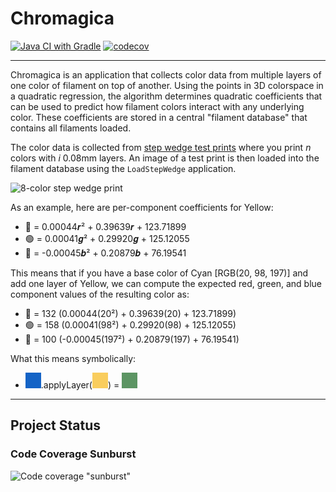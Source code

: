 # Chromagica

[![Java CI with Gradle](https://github.com/Daghis/Chromagica/actions/workflows/gradle.yml/badge.svg)](https://github.com/Daghis/Chromagica/actions/workflows/gradle.yml)
[![codecov](https://codecov.io/gh/Daghis/Chromagica/graph/badge.svg?token=3YC2A4GIE7)](https://codecov.io/gh/Daghis/Chromagica)

---

Chromagica is an application that collects color data from multiple layers of one color of filament
on top of another. Using the points in 3D colorspace in a quadratic regression, the algorithm
determines quadratic coefficients that can be used to predict how filament colors interact with
any underlying color. These coefficients are stored in a central "filament database" that
contains all filaments loaded.

The color data is collected from [step wedge test prints](https://makerworld.com/en/models/508600)
where you print _n_ colors with _i_ 0.08mm layers. An image of a test print is then loaded into
the filament database using the `LoadStepWedge` application.

<img alt="8-color step wedge print" width="400" src="examples/8x8-color-sample.png"/>

As an example, here are per-component coefficients for Yellow:

- 🔴 = 0.00044𝒓² + 0.39639𝒓 + 123.71899
- 🟢 = 0.00041𝒈² + 0.29920𝒈 + 125.12055
- 🔵 = -0.00045𝒃² + 0.20879𝒃 + 76.19541

This means that if you have a base color of Cyan \[RGB(20, 98, 197)] and add one layer of
Yellow, we can compute the expected red, green, and blue component values of the resulting color
as:

- 🔴 = 132
  (0.00044(20²) + 0.39639(20) + 123.71899)
- 🟢 = 158
  (0.00041(98²) + 0.29920(98) + 125.12055)
- 🔵 = 100
  (-0.00045(197²) + 0.20879(197) + 76.19541)

What this means symbolically:

- ![Cyan swatch](examples/Cyan-Swatch.png).applyLayer(![Yellow swatch](examples/Yellow-Swatch.png))
  = ![Cyan + Yellow swatch](examples/Cyan-Yellow-Swatch.png)

---

## Project Status

### Code Coverage Sunburst

![Code coverage "sunburst"](https://codecov.io/gh/Daghis/Chromagica/graphs/sunburst.svg?token=3YC2A4GIE7)

